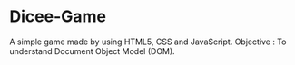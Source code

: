 # Dicee-Game

A simple game made by using HTML5, CSS and JavaScript. 
Objective : To understand Document Object Model (DOM).
